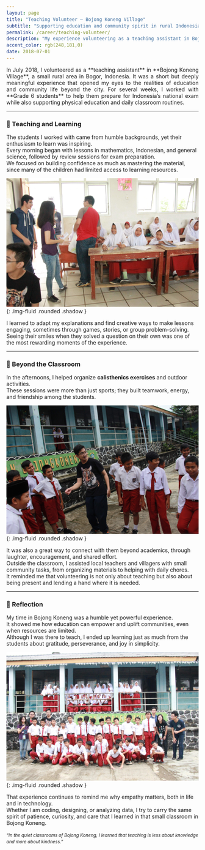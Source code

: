 ```yaml
---
layout: page
title: "Teaching Volunteer — Bojong Koneng Village"
subtitle: "Supporting education and community spirit in rural Indonesia."
permalink: /career/teaching-volunteer/
description: "My experience volunteering as a teaching assistant in Bojong Koneng Village, where I helped Grade 6 students prepare for Indonesia’s national exam, taught calisthenics, and supported daily community activities."
accent_color: rgb(248,181,0)
date: 2018-07-01
---
```


<section class="lead" style="text-align: justify;" markdown="1">
In July 2018, I volunteered as a **teaching assistant** in **Bojong Koneng Village**, a small rural area in Bogor, Indonesia.  
It was a short but deeply meaningful experience that opened my eyes to the realities of education and community life beyond the city.  
For several weeks, I worked with **Grade 6 students** to help them prepare for Indonesia’s national exam while also supporting physical education and daily classroom routines.
</section>

---

### 📖 Teaching and Learning

The students I worked with came from humble backgrounds, yet their enthusiasm to learn was inspiring.  
Every morning began with lessons in mathematics, Indonesian, and general science, followed by review sessions for exam preparation.  
We focused on building confidence as much as mastering the material, since many of the children had limited access to learning resources.  

![Me teaching in classroom, Bojong Koneng Village](/assets/img/bojong-teaching.jpg){: .img-fluid .rounded .shadow }

I learned to adapt my explanations and find creative ways to make lessons engaging,  sometimes through games, stories, or group problem-solving.  
Seeing their smiles when they solved a question on their own was one of the most rewarding moments of the experience.

---

### 🌳 Beyond the Classroom

In the afternoons, I helped organize **calisthenics exercises** and outdoor activities.  
These sessions were more than just sports; they built teamwork, energy, and friendship among the students.  

![Leading calisthenics session outdoors](/assets/img/bojong-calisthenic.jpg){: .img-fluid .rounded .shadow }

It was also a great way to connect with them beyond academics, through laughter, encouragement, and shared effort.  
Outside the classroom, I assisted local teachers and villagers with small community tasks, from organizing materials to helping with daily chores.  
It reminded me that volunteering is not only about teaching but also about being present and lending a hand where it is needed.

---

### 💭 Reflection

My time in Bojong Koneng was a humble yet powerful experience.  
It showed me how education can empower and uplift communities, even when resources are limited.  
Although I was there to teach, I ended up learning just as much from the students about gratitude, perseverance, and joy in simplicity.  

![Me with all Grade 6 students after class, Bojong Koneng Village](/assets/img/bojong-all.jpg){: .img-fluid .rounded .shadow }

That experience continues to remind me why empathy matters, both in life and in technology.  
Whether I am coding, designing, or analyzing data, I try to carry the same spirit of patience, curiosity, and care that I learned in that small classroom in Bojong Koneng.

<p><small><em>“In the quiet classrooms of Bojong Koneng, I learned that teaching is less about knowledge and more about kindness.”</em></small></p>
